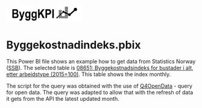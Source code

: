 <img src="./Documents/Logo Black.png" alt="ByggKPI Logo" style="width: 200px" />  

# Byggekostnadindeks.pbix

This Power BI file shows an example how to get data from Statistics Norway ([SSB](https://www.ssb.no/)). The selected table is [08651: Byggekostnadsindeks for bustader i alt, etter arbeidstype (2015=100)](https://www.ssb.no/statbank/table/08651). This table shows the index monthly.

The script for the query was obtained with the use of [Q4OpenData](https://stat.qumio.com/) - query for open data. The query was adapted to allow that with the refresh of data it gets from the API the latest updated month.



